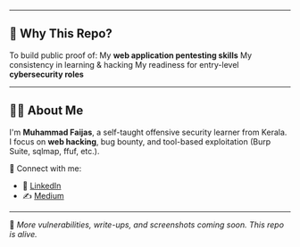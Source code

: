 


---

## 🎯 Why This Repo?

To build public proof of:
 My **web application pentesting skills**
 My consistency in learning & hacking
 My readiness for entry-level **cybersecurity roles**

---

## 🙋‍♂️ About Me

I'm **Muhammad Faijas**, a self-taught offensive security learner from Kerala.  
I focus on **web hacking**, bug bounty, and tool-based exploitation (Burp Suite, sqlmap, ffuf, etc.).

📎 Connect with me:
- 🔗 [LinkedIn](https://linkedin.com/in/your-link)
- ✍️ [Medium](https://medium.com/@yourlink)

---

📌 *More vulnerabilities, write-ups, and screenshots coming soon. This repo is alive.*
